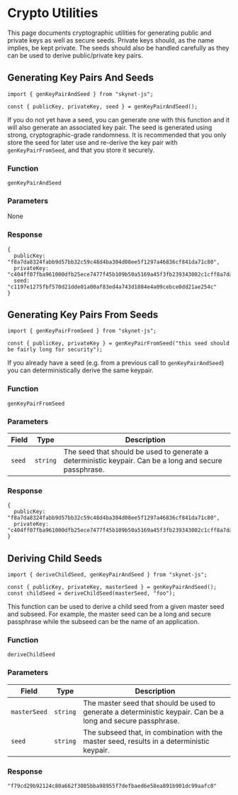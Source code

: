 # Crypto Utilities

This page documents cryptographic utilities for generating public and private
keys as well as secure seeds. Private keys should, as the name implies, be kept
private. The seeds should also be handled carefully as they can be used to
derive public/private key pairs.

## Generating Key Pairs And Seeds

```javascript--browser
import { genKeyPairAndSeed } from "skynet-js";

const { publicKey, privateKey, seed } = genKeyPairAndSeed();
```

If you do not yet have a seed, you can generate one with this function and it
will also generate an associated key pair. The seed is generated using strong,
cryptographic-grade randomness. It is recommended that you only store the seed
for later use and re-derive the key pair with `genKeyPairFromSeed`, and that you
store it securely.

### Function

`genKeyPairAndSeed`

### Parameters

None

### Response

```javascript-browser
{
  publicKey: "f8a7da8324fabb9d57bb32c59c48d4ba304d08ee5f1297a46836cf841da71c80",
  privateKey: "c404ff07fba961000dfb25ece7477f45b109b50a5169a45f3fb239343002c1cff8a7da8324fabb9d57bb32c59c48d4ba304d08ee5f1297a46836cf841da71c80",
  seed: "c1197e1275fbf570d21dde01a00af83ed4a743d1884e4a09cebce0dd21ae254c"
}
```

## Generating Key Pairs From Seeds

```javascript--browser
import { genKeyPairFromSeed } from "skynet-js";

const { publicKey, privateKey } = genKeyPairFromSeed("this seed should be fairly long for security");
```

If you already have a seed (e.g. from a previous call to `genKeyPairAndSeed`) you
can deterministically derive the same keypair.

### Function

`genKeyPairFromSeed`

### Parameters

Field | Type | Description
----- | ---- | -----------
`seed` | `string` | The seed that should be used to generate a deterministic keypair. Can be a long and secure passphrase.

### Response

```javascript-browser
{
  publicKey: "f8a7da8324fabb9d57bb32c59c48d4ba304d08ee5f1297a46836cf841da71c80",
  privateKey: "c404ff07fba961000dfb25ece7477f45b109b50a5169a45f3fb239343002c1cff8a7da8324fabb9d57bb32c59c48d4ba304d08ee5f1297a46836cf841da71c80",
}
```

## Deriving Child Seeds

```javascript--browser
import { deriveChildSeed, genKeyPairAndSeed } from "skynet-js";

const { publicKey, privateKey, masterSeed } = genKeyPairAndSeed();
const childSeed = deriveChildSeed(masterSeed, "foo");
```

This function can be used to derive a child seed from a given master seed and
subseed. For example, the master seed can be a long and secure passphrase while
the subseed can be the name of an application.

### Function

`deriveChildSeed`

### Parameters

Field | Type | Description
----- | ---- | -----------
`masterSeed` | `string` | The master seed that should be used to generate a deterministic keypair. Can be a long and secure passphrase.
`seed` | `string` | The subseed that, in combination with the master seed, results in a deterministic keypair.

### Response

```javascript-browser
"f79cd29b92124c80a662f3085bba98955f7defbaed6e58ea891b901dc99aafc0"
```
